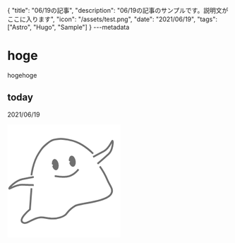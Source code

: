 {
  "title": "06/19の記事",
  "description": "06/19の記事のサンプルです。説明文がここに入ります",
  "icon": "/assets/test.png",
  "date": "2021/06/19",
  "tags": ["Astro", "Hugo", "Sample"]
}
---metadata

# hoge
hogehoge

## today
2021/06/19

![img](/assets/test.png)